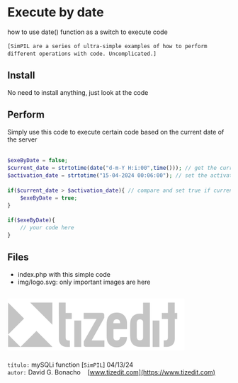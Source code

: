 
# Execute by date
how to use date() function as a switch to execute code

`[SimPIL are a series of ultra-simple examples of how to perform different operations with code. Uncomplicated.]`

## Install
No need to install anything, just look at the code 

## Perform
Simply use this code to execute certain code based on the current date of the server
```php

$exeByDate = false;
$current_date = strtotime(date("d-m-Y H:i:00",time())); // get the current date
$activation_date = strtotime("15-04-2024 00:06:00"); // set the activation date

if($current_date > $activation_date){ // compare and set true if current date is greater than activation date
    $exeByDate = true;
}

if($exeByDate){
    // your code here
}
```

## Files
- index.php with this simple code
- img/logo.svg: only important images are here 


![](img/logo.svg)
---
`título:` mySQLi function [`SimPIL`] 04/13/24\
`autor:` David G. Bonacho &nbsp;&nbsp;  [www.tizedit.com](https://www.tizedit.com)

